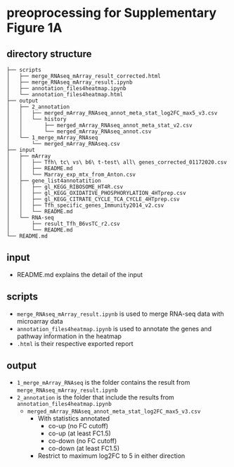 # preoprocessing for Supplementary Figure 1A

## directory structure
```
├── scripts
│   ├── merge_RNAseq_mArray_result_corrected.html
│   ├── merge_RNAseq_mArray_result.ipynb
│   ├── annotation_files4heatmap.ipynb
│   └── annotation_files4heatmap.html
├── output
│   ├── 2_annotation
│   │   ├── merged_mArray_RNAseq_annot_meta_stat_log2FC_max5_v3.csv
│   │   └── history
│   │       ├── merged_mArray_RNAseq_annot_meta_stat_v2.csv
│   │       └── merged_mArray_RNAseq_annot.csv
│   └── 1_merge_mArray_RNAseq
│       └── merged_mArray_RNAseq.csv
├── input
│   ├── mArray
│   │   ├── Tfh\ tc\ vs\ b6\ t-test\ all\ genes_corrected_01172020.csv
│   │   ├── README.md
│   │   └── Marray_exp_mtx_from_Anton.csv
│   ├── gene_list4annotatition
│   │   ├── gl_KEGG_RIBOSOME_HT4R.csv
│   │   ├── gl_KEGG_OXIDATIVE_PHOSPHORYLATION_4HTprep.csv
│   │   ├── gl_KEGG_CITRATE_CYCLE_TCA_CYCLE_4HTprep.csv
│   │   ├── Tfh_specific_genes_Immunity2014_v2.csv
│   │   └── README.md
│   └── RNA-seq
│       ├── result_Tfh_B6vsTC_r2.csv
│       └── README.md
└── README.md
```




## input
- README.md explains the detail of the input

## scripts
- `merge_RNAseq_mArray_result.ipynb` is used to merge RNA-seq data with microarray data
- `annotation_files4heatmap.ipynb` is used to annotate the genes and pathway information in the heatmap
- `.html` is their respective exported report

## output
- `1_merge_mArray_RNAseq` is the folder contains the result from `merge_RNAseq_mArray_result.ipynb`
- `2_annotation` is the folder that include the results from `annotation_files4heatmap.ipynb`
  - `merged_mArray_RNAseq_annot_meta_stat_log2FC_max5_v3.csv` 
    - With statistics annotated
      - co-up (no FC cutoff)
      - co-up (at least FC1.5)
      - co-down (no FC cutoff)
      - co-down (at least FC1.5)
    - Restrict to maximum log2FC to 5 in either direction